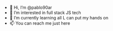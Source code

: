 - 👋 Hi, I’m @pablo90ar
- 👀 I’m interested in full stack JS tech
- 🌱 I’m currently learning all L can put my hands on
- 📫 You can reach me just here
